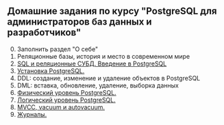 ## Домашние задания по курсу "PostgreSQL для администраторов баз данных и разработчиков"

0. Заполнить раздел "О себе"
1. Реляционные базы, история и место в современном мире
2. [SQL и реляционные СУБД. Введение в PostgreSQL](./2/README.md)
3. [Установка PostgreSQL.](./3/README.md)
4. DDL: создание, изменение и удаление объектов в PostgreSQL
5. DML: вставка, обновление, удаление, выборка данных
6. [Физический уровень PostgreSQL.](./6/README.md)
7. [Логический уровень PostgreSQL.](./7/README.md)
8. [MVCC, vacuum и autovacuum.](./8/README.md)
9. [Журналы.](./9/README.md)